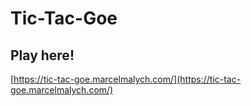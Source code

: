 # Tic-Tac-Goe

## Play here!
[https://tic-tac-goe.marcelmalych.com/](https://tic-tac-goe.marcelmalych.com/)
